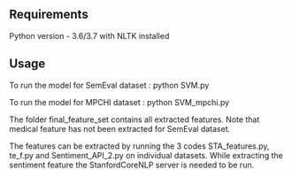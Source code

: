 ## Requirements
Python version - 3.6/3.7 with NLTK installed

## Usage
  To run the model for SemEval dataset : python SVM.py

  To run the model for MPCHI dataset : python SVM_mpchi.py

The folder final_feature_set contains all extracted features. Note that medical feature has not been extracted for SemEval dataset.

The features can be extracted by running the 3 codes STA_features.py, te_f.py and Sentiment_API_2.py on individual datasets. 
While extracting the sentiment feature the StanfordCoreNLP server is needed to be run.
